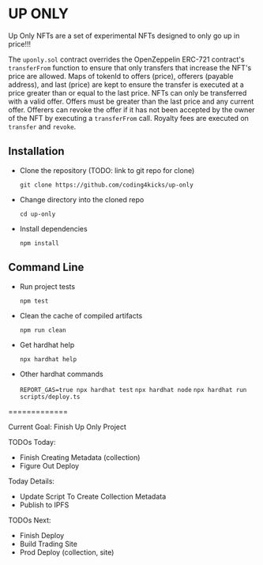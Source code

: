 # UP ONLY

Up Only NFTs are a set of experimental NFTs designed to only go up in price!!!

The `uponly.sol` contract overrides the OpenZeppelin ERC-721 contract's `transferFrom` function to ensure that only transfers that increase the NFT's price are allowed. Maps of tokenId to offers (price), offerers (payable address), and last (price) are kept to ensure the transfer is executed at a price greater than or equal to the last price. NFTs can only be transferred with a valid offer. Offers must be greater than the last price and any current offer. Offerers can revoke the offer if it has not been accepted by the owner of the NFT by executing a `transferFrom` call. Royalty fees are executed on `transfer` and `revoke`.

## Installation

- Clone the repository (TODO: link to git repo for clone)

  `git clone https://github.com/coding4kicks/up-only`

- Change directory into the cloned repo

  `cd up-only`

- Install dependencies

  `npm install`

## Command Line

- Run project tests

  `npm test`

- Clean the cache of compiled artifacts

  `npm run clean`

- Get hardhat help

  `npx hardhat help`

- Other hardhat commands

  `REPORT_GAS=true npx hardhat test`
  `npx hardhat node`
  `npx hardhat run scripts/deploy.ts`

=============

Current Goal: Finish Up Only Project

TODOs Today:

- Finish Creating Metadata (collection)
- Figure Out Deploy

Today Details:

- Update Script To Create Collection Metadata
- Publish to IPFS

TODOs Next:

- Finish Deploy
- Build Trading Site
- Prod Deploy (collection, site)
